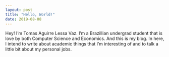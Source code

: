 ```yaml
---
layout: post
title: "Hello, World!"
date: 2019-08-08
---
```


Hey! I’m Tomas Aguirre Lessa Vaz. I’m a Brazillian undergrad student that is love by both Computer Science and Economics. And this is my blog. In here, I intend to write about academic things that I’m interesting of and to talk a little bit about my personal jobs. 
